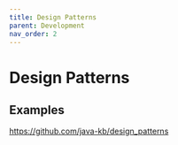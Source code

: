 ```yaml
---
title: Design Patterns
parent: Development
nav_order: 2
---
```


# Design Patterns

## Examples
https://github.com/java-kb/design_patterns